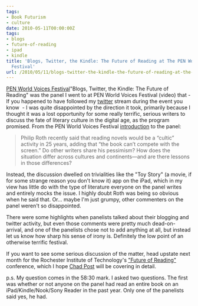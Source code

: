 ```yaml
---
tags:
- Book Futurism
- culture
date: 2010-05-11T00:00:00Z
tags:
- blogs
- future-of-reading
- ipad
- kindle
title: 'Blogs, Twitter, the Kindle: The Future of Reading at The PEN World Voices
  Festival'
url: /2010/05/11/blogs-twitter-the-kindle-the-future-of-reading-at-the-pen-world-voices-festival/
---
```


<a href="http://www.youtube.com/watch?v=d-pvtn9IXNo&amp;feature=player_embedded">PEN World Voices Festival</a>"Blogs, Twitter, the Kindle: The Future of Reading" was the panel I went to at PEN World Voices Festival (video) that - If you happened to have followed my <a href="http://twitter.com/budparr">twitter</a> stream during the event you know  - I was quite disappointed by the direction it took, primarily because I thought it was a lost opportunity for some really terrific, serious writers to discuss the fate of literary culture in the digital age, as the program promised. From the PEN World Voices Festival <a href="http://www.pen.org/viewmedia.php/prmMID/4728/prmID/1986">introduction</a> to the panel:
<blockquote>Philip Roth recently said that reading novels would be a “cultic” activity in 25 years, adding that “the book can’t compete with the screen.” Do other writers share his pessimism? How does the situation differ across cultures and continents—and are there lessons in those differences?</blockquote>
Instead, the discussion dwelled on trivialities like the "Toy Story" (a movie, if for some strange reason you don't know it) app on the iPad, which in my view has little do with the type of literature everyone on the panel writes and entirely mocks the issue. I highly doubt Roth was being so obvious when he said that. Or... maybe I'm just grumpy, other commenters on the panel weren't so disappointed.

There were some highlights when panelists talked about their blogging and twitter activity, but even those comments were pretty much dead-on-arrival, and one of the panelists chose not to add anything at all, but instead let us know how sharp his sense of irony is. Definitely the low point of an otherwise terrific festival.

If you want to see some serious discussion of the matter, head upstate next month for the Rochester Institute of Technology's <a href="http://futureofreading.cias.rit.edu/2010/index.php">"Future of Reading"</a> conference, which I hope <a href="http://www.rochester.edu/College/translation/threepercent/index.php?id=2680">Chad Post</a> will be covering in detail.

p.s. My question comes in the 58:30 mark. I asked two questions. The first was whether or not anyone on the panel had read an entire book on an iPad/Kindle/Nook/Sony Reader in the past year. Only one of the panelists said yes, he had.


